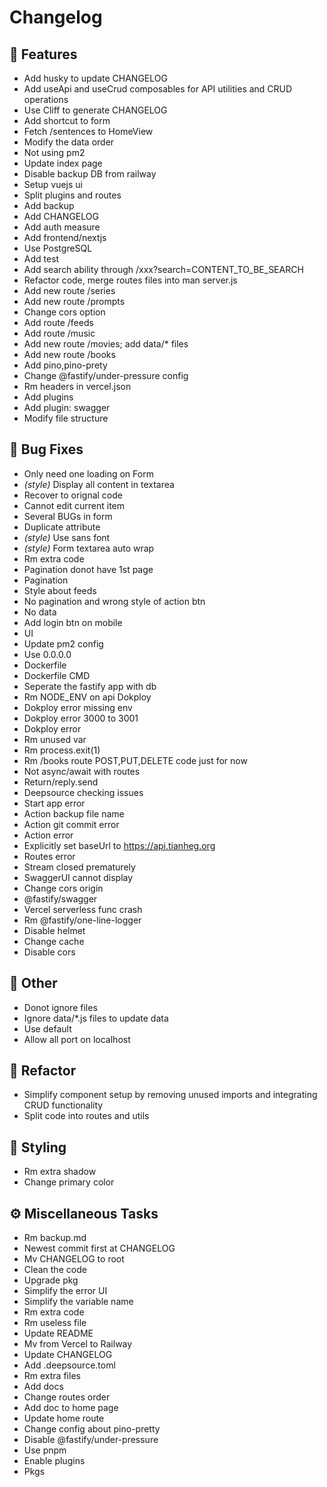 # Changelog

## 🚀 Features

- Add husky to update CHANGELOG
- Add useApi and useCrud composables for API utilities and CRUD operations
- Use Cliff to generate CHANGELOG
- Add shortcut to form
- Fetch /sentences to HomeView
- Modify the data order
- Not using pm2
- Update index page
- Disable backup DB from railway
- Setup vuejs ui
- Split plugins and routes
- Add backup
- Add CHANGELOG
- Add auth measure
- Add frontend/nextjs
- Use PostgreSQL
- Add test
- Add search ability through /xxx?search=CONTENT_TO_BE_SEARCH
- Refactor code, merge routes files into man server.js
- Add new route /series
- Add new route /prompts
- Change cors option
- Add route /feeds
- Add route /music
- Add new route /movies; add data/* files
- Add new route /books
- Add pino,pino-prety
- Change @fastify/under-pressure config
- Rm headers in vercel.json
- Add plugins
- Add plugin: swagger
- Modify file structure

## 🐛 Bug Fixes

- Only need one loading on Form
- *(style)* Display all content in textarea
- Recover to orignal code
- Cannot edit current item
- Several BUGs in form
- Duplicate attribute
- *(style)* Use sans font
- *(style)* Form textarea auto wrap
- Rm extra code
- Pagination donot have 1st page
- Pagination
- Style about feeds
- No pagination and wrong style of action btn
- No data
- Add login btn on mobile
- UI
- Update pm2 config
- Use 0.0.0.0
- Dockerfile
- Dockerfile CMD
- Seperate the fastify app with db
- Rm NODE_ENV on api Dokploy
- Dokploy error missing env
- Dokploy error 3000 to 3001
- Dokploy error
- Rm unused var
- Rm process.exit(1)
- Rm /books route POST,PUT,DELETE code just for now
- Not async/await with routes
- Return/reply.send
- Deepsource checking issues
- Start app error
- Action backup file name
- Action git commit error
- Action error
- Explicitly set baseUrl to https://api.tianheg.org
- Routes error
- Stream closed prematurely
- SwaggerUI cannot display
- Change cors origin
- @fastify/swagger
- Vercel serverless func crash
- Rm @fastify/one-line-logger
- Disable helmet
- Change cache
- Disable cors

## 💼 Other

- Donot ignore files
- Ignore data/*.js files to update data
- Use default
- Allow all port on localhost

## 🚜 Refactor

- Simplify component setup by removing unused imports and integrating CRUD functionality
- Split code into routes and utils

## 🎨 Styling

- Rm extra shadow
- Change primary color

## ⚙️ Miscellaneous Tasks

- Rm backup.md
- Newest commit first at CHANGELOG
- Mv CHANGELOG to root
- Clean the code
- Upgrade pkg
- Simplify the error UI
- Simplify the variable name
- Rm extra code
- Rm useless file
- Update README
- Mv from Vercel to Railway
- Update CHANGELOG
- Add .deepsource.toml
- Rm extra files
- Add docs
- Change routes order
- Add doc to home page
- Update home route
- Change config about pino-pretty
- Disable @fastify/under-pressure
- Use pnpm
- Enable plugins
- Pkgs

<!-- generated by git-cliff -->
